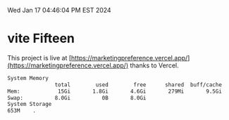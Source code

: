 Wed Jan 17 04:46:04 PM EST 2024

# vite Fifteen


This project is live at [https://marketingpreference.vercel.app/](https://marketingpreference.vercel.app/) thanks to Vercel.

```bash
System Memory
               total        used        free      shared  buff/cache   available
Mem:            15Gi       1.8Gi       4.6Gi       279Mi       9.5Gi        13Gi
Swap:          8.0Gi          0B       8.0Gi
System Storage
653M	.
```
